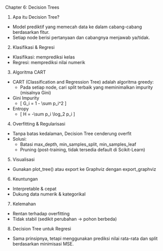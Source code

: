 Chapter 6: Decision Trees

1. Apa itu Decision Tree?
- Model prediktif yang memecah data ke dalam cabang-cabang berdasarkan fitur.
- Setiap node berisi pertanyaan dan cabangnya menjawab ya/tidak.
2. Klasifikasi & Regresi
- Klasifikasi: memprediksi kelas
- Regresi: memprediksi nilai numerik
3. Algoritma CART
- CART (Classification and Regression Tree) adalah algoritma greedy:
  + Pada setiap node, cari split terbaik yang meminimalkan impurity (misalnya Gini)
- Gini Impurity
  + [ G_i = 1 - \sum p_i^2 ]
- Entropy
  + [ H = -\sum p_i \log_2 p_i ]
4. Overfitting & Regularisasi
- Tanpa batas kedalaman, Decision Tree cenderung overfit
- Solusi:
  + Batasi max_depth, min_samples_split, min_samples_leaf
  + Pruning (post-training, tidak tersedia default di Scikit-Learn)
5. Visualisasi
- Gunakan plot_tree() atau export ke Graphviz dengan export_graphviz
6. Keuntungan
- Interpretable & cepat
- Dukung data numerik & kategorikal
7. Kelemahan
- Rentan terhadap overfitting
- Tidak stabil (sedikit perubahan → pohon berbeda)
8. Decision Tree untuk Regresi
- Sama prinsipnya, tetapi menggunakan prediksi nilai rata-rata dan split berdasarkan minimisasi MSE.
